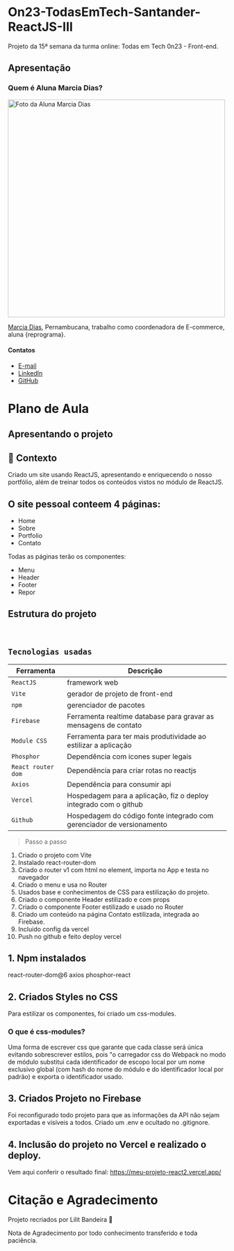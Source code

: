 # On23-TodasEmTech-Santander-ReactJS-III

Projeto da 15ª semana da turma online: Todas em Tech 0n23 - Front-end.

## Apresentação

### Quem é Aluna Marcia Dias?

<img src='../assets/marcia.JPG' width=500 alt='Foto da Aluna Marcia Dias'>

[Marcia Dias](https://www.instagram.com/magaspe), Pernambucana, trabalho como coordenadora de E-commerce, aluna {reprograma}.

#### Contatos

- [E-mail](magaspe@gmail.com)
- [LinkedIn](https://www.linkedin.com/in/magaspe)
- [GitHub](https://github.com/magaspe)


# Plano de Aula

## Apresentando o projeto

## 🧠 Contexto

Criado um site usando ReactJS, apresentando e enriquecendo o nosso portfólio, além de treinar todos os conteúdos vistos no módulo de ReactJS.


## O site pessoal conteem 4 páginas:

* Home
* Sobre
* Portfolio
* Contato

Todas as páginas terão os componentes:

* Menu
* Header
* Footer
* Repor

## Estrutura do projeto

<br />

## `Tecnologias usadas`

| Ferramenta | Descrição |
| --- | --- |
| `ReactJS` | framework web|
| `Vite` | gerador de projeto de front-end|
| `npm` | gerenciador de pacotes|
| `Firebase` | Ferramenta realtime database para gravar as mensagens de contato|
| `Module CSS` | Ferramenta para ter mais produtividade ao estilizar a aplicação|
| `Phosphor` | Dependência com icones super legais|
| `React router dom` | Dependência para criar rotas no reactjs|
| `Axios` | Dependência para consumir api|
| `Vercel` | Hospedagem para a aplicação, fiz o deploy integrado com o github|
| `Github` | Hospedagem do código fonte integrado com gerenciador de versionamento|



>Passo a passo


1) Criado o projeto com Vite
2) Instalado react-router-dom
3) Criado o router v1 com html no element, importa no App e testa no navegador
4) Criado o menu e usa no Router
5) Usados base e conhecimentos de CSS para estilização do projeto. 
6) Criado o componente Header estilizado e com props
7) Criado o componente Footer estilizado e usado no Router
8) Criado um conteúdo na página Contato estilizada, integrada ao Firebase.
9) Incluido config da vercel 
10) Push no github e feito deploy vercel



## 1. Npm instalados

react-router-dom@6
axios
phosphor-react


## 2. Criados Styles no CSS

Para estilizar os componentes, foi criado um css-modules.

### O que é css-modules?
Uma forma de escrever css que garante que cada classe será única evitando sobrescrever estilos, pois "o carregador css do Webpack no modo de módulo substitui cada identificador de escopo local por um nome exclusivo global (com hash do nome do módulo e do identificador local por padrão) e exporta o identificador usado.

## 3. Criados Projeto no Firebase
Foi reconfigurado todo projeto para que as informações da API não sejam exportadas e visíveis a todos. 
Criado um .env e ocultado no .gitignore.

## 4. Inclusão do projeto no Vercel e realizado o deploy.

Vem aqui conferir o resultado final: https://meu-projeto-react2.vercel.app/

# Citação e Agradecimento

<p>
Projeto recriados por Lilit Bandeira 💜
</p>

Nota de Agradecimento por todo conhecimento transferido e toda paciência. 
